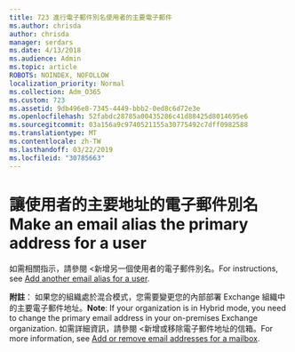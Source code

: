 ```yaml
---
title: 723 進行電子郵件別名使用者的主要電子郵件
ms.author: chrisda
author: chrisda
manager: serdars
ms.date: 4/13/2018
ms.audience: Admin
ms.topic: article
ROBOTS: NOINDEX, NOFOLLOW
localization_priority: Normal
ms.collection: Adm_O365
ms.custom: 723
ms.assetid: 9db496e8-7345-4449-bbb2-0ed8c6d72e3e
ms.openlocfilehash: 52fabdc28785a00435286c41d88425d8014695e6
ms.sourcegitcommit: 03a156a9c9740521155a30775492c7dff0982588
ms.translationtype: MT
ms.contentlocale: zh-TW
ms.lasthandoff: 03/22/2019
ms.locfileid: "30785663"
---
```

# <a name="make-an-email-alias-the-primary-address-for-a-user"></a><span data-ttu-id="9497c-102">讓使用者的主要地址的電子郵件別名</span><span class="sxs-lookup"><span data-stu-id="9497c-102">Make an email alias the primary address for a user</span></span>

<span data-ttu-id="9497c-103">如需相關指示，請參閱 <<c0>新增另一個使用者的電子郵件別名。</span><span class="sxs-lookup"><span data-stu-id="9497c-103">For instructions, see [Add another email alias for a user](https://support.office.com/article/0b0bd900-68b1-4bf5-808b-5d240a7739f4).</span></span>
  
 <span data-ttu-id="9497c-104">**附註**： 如果您的組織處於混合模式，您需要變更您的內部部署 Exchange 組織中的主要電子郵件地址。</span><span class="sxs-lookup"><span data-stu-id="9497c-104">**Note**: If your organization is in Hybrid mode, you need to change the primary email address in your on-premises Exchange organization.</span></span> <span data-ttu-id="9497c-105">如需詳細資訊，請參閱 <<c0>新增或移除電子郵件地址的信箱。</span><span class="sxs-lookup"><span data-stu-id="9497c-105">For more information, see [Add or remove email addresses for a mailbox](https://technet.microsoft.com/library/bb123794.aspx).</span></span>
  

